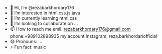 - 👋 Hi, I’m @rezabarkhordary176
- 👀 I’m interested in html.css.js.java
- 🌱 I’m currently learning html.css
- 💞️ I’m looking to collaborate on ...
- 📫 How to reach me emil: rezabarkhordary176@gmail.com
  phone:+989102898935
  my account Instagram: reza.barkhordariofficial
- 😄 Pronouns: ...
- ⚡ Fun fact: music 

<!---
rezabarkhordary176/rezabarkhordary176 is a ✨ special ✨ repository because its `README.md` (this file) appears on your GitHub profile.
You can click the Preview link to take a look at your changes.
--->
